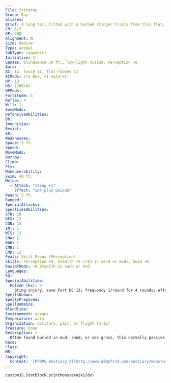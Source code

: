 ```yaml
---
File: Stingray
Group: Ray
aliases: 
Brief: A long tail fitted with a barbed stinger trails from this flat, triangular fish's body.
CR: 1/2
XP: 200
Alignment: N
Size: Medium
Type: animal
SubType: (aquatic)
Initiative: 1
Senses: blindsense 30 ft., low-light vision; Perception +8
Aura: 
AC: 12, touch 11, flat-footed 11
ACMods: (+1 Dex, +1 natural)
HP: 13
HD: (2d8+4)
HPMods: 
Fortitude: 5
Reflex: 4
Will: 1
SaveMods: 
DefensiveAbilities: 
DR: 
Immunities: 
Resist: 
SR: 
Weaknesses: 
Space: 5 ft.
Speed: 
MoveMods: 
Burrow: 
Climb: 
Fly: 
Maneuverability: 
Swim: 40 ft.
Melee: 
  - Attack: "sting +1"
    Effect: "1d4 plus poison"
Reach: 5 ft.
Ranged: 
SpecialAttacks: 
SpellLikeAbilities: 
STR: 10
DEX: 13
CON: 15
INT: 1
WIS: 13
CHA: 2
BAB: 1
CMB: 1
CMD: 12
Feats: Skill Focus (Perception)
Skills: Perception +8, Stealth +5 (+13 in sand or mud), Swim +8
RacialMods: +8 Stealth in sand or mud
Languages: 
SQ: 
SpecialAbilities:
  Poison (Ex): >
    Sting-injury; save Fort DC 13; frequency 1/round for 4 rounds; effect 1d2 Dex and 1 Con; cure 1 save. The save DC is Constitution-based.
SpellsKnown: 
SpellsPrepared: 
SpellDomains: 
Bloodline: 
Environment: oceans
Temperature: warm
Organization: solitary, pair, or flight (3-12)
Treasure: none
Description: >
  Often found buried in mud, sand, or sea grass, this normally passive creature raises its tail above its body like a scorpion when cornered or injured. Its stinger is a barbed spine with two grooves allowing the toxin to enter the wound. While often found in bays and estuaries, some breeds of stingray can make their home in rivers far upstream from salt water. Stingrays, like their larger manta ray cousins, use a form of electrolocation to find prey in the silt-laden waters.  The stingray presented here is a relatively large member of the species; for smaller stingrays, apply the young creature template.  Stingray Companion Starting Statistics: Size Small; Speed swim 40 ft.; Attack sting (1d3 plus poison); Ability Scores Str 6, Dex 15, Con 13, Int 1, Wis 13, Cha 2; Special Qualities low-light vision.  4th-Level Advancement: Size Medium; AC +1 natural armor; Attack sting (1d4 plus poison); Ability Scores Str +4, Dex -2, Con +2; Special Qualities blindsense 30 ft.
Race: 
Class: 
MR: 
Copyright:
  Content: '[PFRPG Bestiary 2](http://www.d20pfsrd.com/bestiary/monster-listings/animals/aquatic/stingray)'
---
```

```dataviewjs
customJS.Statblock.printMonsterWiki(dv)
```

